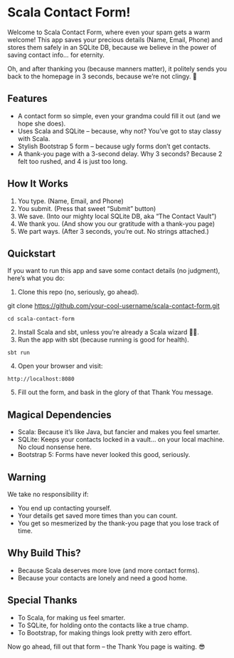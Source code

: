 # Scala Contact Form!

Welcome to Scala Contact Form, where even your spam gets a warm welcome! This app saves your precious details (Name, Email, Phone) and stores them safely in an SQLite DB, because we believe in the power of saving contact info… for eternity.

Oh, and after thanking you (because manners matter), it politely sends you back to the homepage in 3 seconds, because we’re not clingy. 🚀

## Features

- A contact form so simple, even your grandma could fill it out (and we hope she does).
- Uses Scala and SQLite – because, why not? You’ve got to stay classy with Scala.
- Stylish Bootstrap 5 form – because ugly forms don’t get contacts.
- A thank-you page with a 3-second delay. Why 3 seconds? Because 2 felt too rushed, and 4 is just too long.

## How It Works

1. You type. (Name, Email, and Phone)
2. You submit. (Press that sweet “Submit” button)
3. We save. (Into our mighty local SQLite DB, aka “The Contact Vault”)
4. We thank you. (And show you our gratitude with a thank-you page)
5. We part ways. (After 3 seconds, you’re out. No strings attached.)

## Quickstart

If you want to run this app and save some contact details (no judgment), here’s what you do:

1. Clone this repo (no, seriously, go ahead).


git clone https://github.com/your-cool-username/scala-contact-form.git

```
cd scala-contact-form
```

2. Install Scala and sbt, unless you’re already a Scala wizard 🧙‍♂️.
3. Run the app with sbt (because running is good for health).

```
sbt run
```

4. Open your browser and visit:

```
http://localhost:8080
```

5. Fill out the form, and bask in the glory of that Thank You message.

## Magical Dependencies

- Scala: Because it’s like Java, but fancier and makes you feel smarter.
- SQLite: Keeps your contacts locked in a vault… on your local machine. No cloud nonsense here.
- Bootstrap 5: Forms have never looked this good, seriously.

## Warning

We take no responsibility if:

- You end up contacting yourself.
- Your details get saved more times than you can count.
- You get so mesmerized by the thank-you page that you lose track of time.

## Why Build This?

- Because Scala deserves more love (and more contact forms).
- Because your contacts are lonely and need a good home.

## Special Thanks

- To Scala, for making us feel smarter.
- To SQLite, for holding onto the contacts like a true champ.
- To Bootstrap, for making things look pretty with zero effort.

Now go ahead, fill out that form – the Thank You page is waiting. 😎
